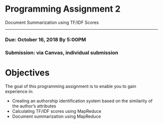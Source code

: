 # Programming Assignment 2

Document Summarization using TF/IDF Scores
___

### Due: October 16, 2018 By 5:00PM

### Submission: via Canvas, individual submission

# Objectives

The goal of this programming assignment is to enable you to gain experience in:
* Creating an authorship identification system based on the similarity of the author’s attributes
* Calculating TF/IDF scores using MapReduce
* Document summarization using MapReduce
